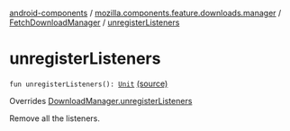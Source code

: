 [android-components](../../index.md) / [mozilla.components.feature.downloads.manager](../index.md) / [FetchDownloadManager](index.md) / [unregisterListeners](./unregister-listeners.md)

# unregisterListeners

`fun unregisterListeners(): `[`Unit`](https://kotlinlang.org/api/latest/jvm/stdlib/kotlin/-unit/index.html) [(source)](https://github.com/mozilla-mobile/android-components/blob/master/components/feature/downloads/src/main/java/mozilla/components/feature/downloads/manager/FetchDownloadManager.kt#L80)

Overrides [DownloadManager.unregisterListeners](../-download-manager/unregister-listeners.md)

Remove all the listeners.

